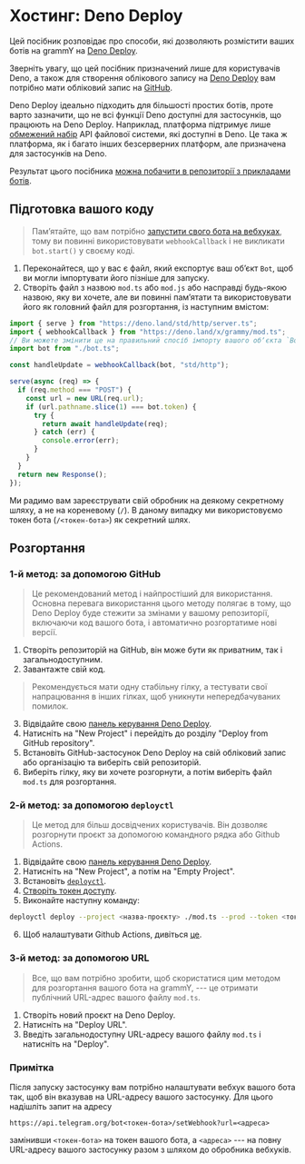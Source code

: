 # Хостинг: Deno Deploy

Цей посібник розповідає про способи, які дозволяють розмістити ваших ботів на grammY на [Deno Deploy](https://deno.com/deploy).

Зверніть увагу, що цей посібник призначений лише для користувачів Deno, а також для створення облікового запису на [Deno Deploy](https://deno.com/deploy) вам потрібно мати обліковий запис на [GitHub](https://github.com).

Deno Deploy ідеально підходить для більшості простих ботів, проте варто зазначити, що не всі функції Deno доступні для застосунків, що працюють на Deno Deploy.
Наприклад, платформа підтримує лише [обмежений набір](https://deno.com/deploy/docs/runtime-fs) API файлової системи, які доступні в Deno.
Це така ж платформа, як і багато інших безсерверних платформ, але призначена для застосунків на Deno.

Результат цього посібника [можна побачити в репозиторії з прикладами ботів](https://github.com/grammyjs/examples/tree/main/deno-deploy).

## Підготовка вашого коду

> Памʼятайте, що вам потрібно [запустити свого бота на вебхуках](../guide/deployment-types.md#як-використовувати-вебхуки), тому ви повинні використовувати `webhookCallback` і не викликати `bot.start()` у своєму коді.

1. Переконайтеся, що у вас є файл, який експортує ваш обʼєкт `Bot`, щоб ви могли імпортувати його пізніше для запуску.
2. Створіть файл з назвою `mod.ts` або `mod.js` або насправді будь-якою назвою, яку ви хочете, але ви повинні памʼятати та використовувати його як головний файл для розгортання, із наступним вмістом:

```ts
import { serve } from "https://deno.land/std/http/server.ts";
import { webhookCallback } from "https://deno.land/x/grammy/mod.ts";
// Ви можете змінити це на правильний спосіб імпорту вашого обʼєкта `Bot`.
import bot from "./bot.ts";

const handleUpdate = webhookCallback(bot, "std/http");

serve(async (req) => {
  if (req.method === "POST") {
    const url = new URL(req.url);
    if (url.pathname.slice(1) === bot.token) {
      try {
        return await handleUpdate(req);
      } catch (err) {
        console.error(err);
      }
    }
  }
  return new Response();
});
```

Ми радимо вам зареєструвати свій обробник на деякому секретному шляху, а не на кореневому (`/`).
В даному випадку ми використовуємо токен бота (`/<токен-бота>`) як секретний шлях.

## Розгортання

### 1-й метод: за допомогою GitHub

> Це рекомендований метод і найпростіший для використання.
> Основна перевага використання цього методу полягає в тому, що Deno Deploy буде стежити за змінами у вашому репозиторії, включаючи код вашого бота, і автоматично розгортатиме нові версії.

1. Створіть репозиторій на GitHub, він може бути як приватним, так і загальнодоступним.
2. Завантажте свій код.

> Рекомендується мати одну стабільну гілку, а тестувати свої напрацювання в інших гілках, щоб уникнути непередбачуваних помилок.

3. Відвідайте свою [панель керування Deno Deploy](https://dash.deno.com/projects).
4. Натисніть на "New Project" і перейдіть до розділу "Deploy from GitHub repository".
5. Встановіть GitHub-застосунок Deno Deploy на свій обліковий запис або організацію та виберіть свій репозиторій.
6. Виберіть гілку, яку ви хочете розгорнути, а потім виберіть файл `mod.ts` для розгортання.

### 2-й метод: за допомогою `deployctl`

> Це метод для більш досвідчених користувачів. Він дозволяє розгорнути проєкт за допомогою командного рядка або Github Actions.

1. Відвідайте свою [панель керування Deno Deploy](https://dash.deno.com/projects).
2. Натисніть на "New Project", а потім на "Empty Project".
3. Встановіть [`deployctl`](https://github.com/denoland/deployctl).
4. [Створіть токен доступу](https://dash.deno.com/user/access-tokens).
5. Виконайте наступну команду:

```sh
deployctl deploy --project <назва-проєкту> ./mod.ts --prod --token <токен-доступу>
```

6. Щоб налаштувати Github Actions, дивіться [це](https://github.com/denoland/deployctl/blob/main/action/README.md).

### 3-й метод: за допомогою URL

> Все, що вам потрібно зробити, щоб скористатися цим методом для розгортання вашого бота на grammY, --- це отримати публічний URL-адрес вашого файлу `mod.ts`.

1. Створіть новий проєкт на Deno Deploy.
2. Натисніть на "Deploy URL".
3. Введіть загальнодоступну URL-адресу вашого файлу `mod.ts` і натисніть на "Deploy".

### Примітка

Після запуску застосунку вам потрібно налаштувати вебхук вашого бота так, щоб він вказував на URL-адресу вашого застосунку.
Для цього надішліть запит на адресу

```text
https://api.telegram.org/bot<токен-бота>/setWebhook?url=<адреса>
```

замінивши `<токен-бота>` на токен вашого бота, а `<адреса>` --- на повну URL-адресу вашого застосунку разом з шляхом до обробника вебхуків.

